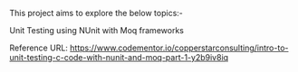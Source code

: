 This project aims to explore the below topics:-

Unit Testing using NUnit with Moq frameworks

Reference URL: https://www.codementor.io/copperstarconsulting/intro-to-unit-testing-c-code-with-nunit-and-moq-part-1-y2b9iv8iq